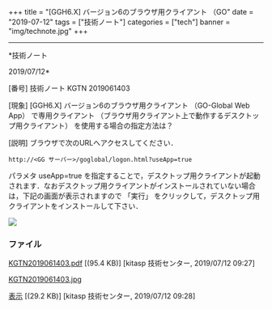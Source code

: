 ﻿+++
title = "[GGH6.X] バージョン6のブラウザ用クライアント （GO"
date = "2019-07-12"
tags = ["技術ノート"]
categories = ["tech"]
banner = "img/technote.jpg"
+++

-----------------------------------------------------------------------------------------------------------------------------

*技術ノート

2019/07/12*


[番号]
技術ノート KGTN 2019061403

[現象]
[GGH6.X] バージョン6のブラウザ用クライアント （GO-Global Web App）
で専用クライアント
（ブラウザ用クライアント上で動作するデスクトップ用クライアント）
を使用する場合の指定方法は？

[説明]
ブラウザで次のURLへアクセスしてください．

    http://<GG サーバー>/goglobal/logon.html?useApp=true

パラメタ useApp=true
を指定することで，デスクトップ用クライアントが起動されます．なおデスクトップ用クライアントがインストールされていない場合は，下記の画面が表示されますので
「実行」
をクリックして，デスクトップ用クライアントをインストールして下さい．

![](http://techreport.kitasp.net/attachments/download/4290/KGTN2019061403.jpg)


### ファイル

 
 


[KGTN2019061403.pdf](http://techreport.kitasp.net/attachments/download/4288/KGTN2019061403.pdf)
 [(95.4 KB)] [kitasp 技術センター, 2019/07/12
09:27]

[KGTN2019061403.jpg](http://techreport.kitasp.net/attachments/download/4290/KGTN2019061403.jpg)

[表示](http://techreport.kitasp.net/attachments/4290/KGTN2019061403.jpg "表示")
 [(29.2 KB)] [kitasp 技術センター, 2019/07/12
09:28]


 


 

